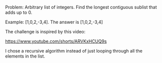 Problem: Arbitrary list of integers. Find the longest contiguous sublist that adds up to 0.

Example: [1,0,2,-3,4]. The answer is [1,0,2,-3,4]

The challenge is inspired by this video:

https://www.youtube.com/shorts/ARVKxHCUQ9s

I chose a recursive algorithm instead of just looping through all the elements in the list.